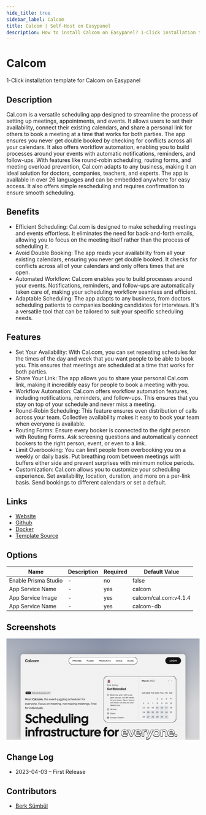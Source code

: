 ```yaml
---
hide_title: true
sidebar_label: Calcom
title: Calcom | Self-Host on Easypanel
description: How to install Calcom on Easypanel? 1-Click installation template for Calcom on Easypanel
---
```


<!-- generated -->

# Calcom

1-Click installation template for Calcom on Easypanel

## Description

Cal.com is a versatile scheduling app designed to streamline the process of setting up meetings, appointments, and events. It allows users to set their availability, connect their existing calendars, and share a personal link for others to book a meeting at a time that works for both parties. The app ensures you never get double booked by checking for conflicts across all your calendars. It also offers workflow automation, enabling you to build processes around your events with automatic notifications, reminders, and follow-ups. With features like round-robin scheduling, routing forms, and meeting overload prevention, Cal.com adapts to any business, making it an ideal solution for doctors, companies, teachers, and experts. The app is available in over 26 languages and can be embedded anywhere for easy access. It also offers simple rescheduling and requires confirmation to ensure smooth scheduling.

## Benefits

- Efficient Scheduling: Cal.com is designed to make scheduling meetings and events effortless. It eliminates the need for back-and-forth emails, allowing you to focus on the meeting itself rather than the process of scheduling it.
- Avoid Double Booking: The app reads your availability from all your existing calendars, ensuring you never get double booked. It checks for conflicts across all of your calendars and only offers times that are open.
- Automated Workflow: Cal.com enables you to build processes around your events. Notifications, reminders, and follow-ups are automatically taken care of, making your scheduling workflow seamless and efficient.
- Adaptable Scheduling: The app adapts to any business, from doctors scheduling patients to companies booking candidates for interviews. It's a versatile tool that can be tailored to suit your specific scheduling needs.

## Features

- Set Your Availability: With Cal.com, you can set repeating schedules for the times of the day and week that you want people to be able to book you. This ensures that meetings are scheduled at a time that works for both parties.
- Share Your Link: The app allows you to share your personal Cal.com link, making it incredibly easy for people to book a meeting with you.
- Workflow Automation: Cal.com offers workflow automation features, including notifications, reminders, and follow-ups. This ensures that you stay on top of your schedule and never miss a meeting.
- Round-Robin Scheduling: This feature ensures even distribution of calls across your team. Collective availability makes it easy to book your team when everyone is available.
- Routing Forms: Ensure every booker is connected to the right person with Routing Forms. Ask screening questions and automatically connect bookers to the right person, event, or even to a link.
- Limit Overbooking: You can limit people from overbooking you on a weekly or daily basis. Put breathing room between meetings with buffers either side and prevent surprises with minimum notice periods.
- Customization: Cal.com allows you to customize your scheduling experience. Set availability, location, duration, and more on a per-link basis. Send bookings to different calendars or set a default.

## Links

- [Website](https://cal.com)
- [Github](https://github.com/calcom/cal.com)
- [Docker](https://hub.docker.com/r/calcom/cal.com)
- [Template Source](https://github.com/easypanel-io/templates/tree/main/templates/calcom)

## Options

Name | Description | Required | Default Value
-|-|-|-
Enable Prisma Studio | - | no | false
App Service Name | - | yes | calcom
App Service Image | - | yes | calcom/cal.com:v4.1.4
App Service Name | - | yes | calcom-db

## Screenshots

![Calcom Screenshot](./assets/screenshot.png)

## Change Log

- 2023-04-03 – First Release

## Contributors

- [Berk Sümbül](https://berksmbl.com)

